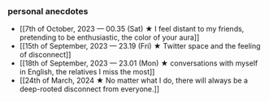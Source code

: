 ### personal anecdotes
- [[7th of October, 2023 — 00.35 (Sat) ★ I feel distant to my friends, pretending to be enthusiastic, the color of your aura]]
- [[15th of September, 2023 — 23.19 (Fri) ★ Twitter space and the feeling of disconnect]]
- [[18th of September, 2023 — 23.01 (Mon) ★ conversations with myself in English, the relatives I miss the most]]
- [[24th of March, 2024 ★ No matter what I do, there will always be a deep-rooted disconnect from everyone.]]